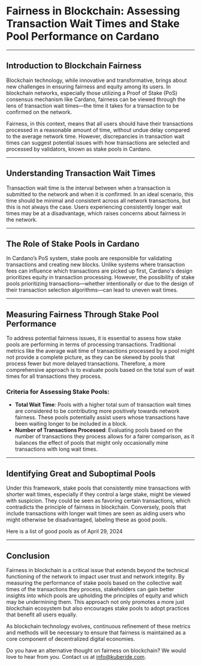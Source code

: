 # Fairness in Blockchain: Assessing Transaction Wait Times and Stake Pool Performance on Cardano

---

## Introduction to Blockchain Fairness

Blockchain technology, while innovative and transformative, brings about new challenges in ensuring fairness and equity among its users. In blockchain networks, especially those utilizing a Proof of Stake (PoS) consensus mechanism like Cardano, fairness can be viewed through the lens of transaction wait times—the time it takes for a transaction to be confirmed on the network.

Fairness, in this context, means that all users should have their transactions processed in a reasonable amount of time, without undue delay compared to the average network time. However, discrepancies in transaction wait times can suggest potential issues with how transactions are selected and processed by validators, known as stake pools in Cardano.

---

## Understanding Transaction Wait Times

Transaction wait time is the interval between when a transaction is submitted to the network and when it is confirmed. In an ideal scenario, this time should be minimal and consistent across all network transactions, but this is not always the case. Users experiencing consistently longer wait times may be at a disadvantage, which raises concerns about fairness in the network.

---

## The Role of Stake Pools in Cardano

In Cardano’s PoS system, stake pools are responsible for validating transactions and creating new blocks. Unlike systems where transaction fees can influence which transactions are picked up first, Cardano's design prioritizes equity in transaction processing. However, the possibility of stake pools prioritizing transactions—whether intentionally or due to the design of their transaction selection algorithms—can lead to uneven wait times.

---

## Measuring Fairness Through Stake Pool Performance

To address potential fairness issues, it is essential to assess how stake pools are performing in terms of processing transactions. Traditional metrics like the average wait time of transactions processed by a pool might not provide a complete picture, as they can be skewed by pools that process fewer but more delayed transactions. Therefore, a more comprehensive approach is to evaluate pools based on the total sum of wait times for all transactions they process.

### Criteria for Assessing Stake Pools:

-   **Total Wait Time**: Pools with a higher total sum of transaction wait times are considered to be contributing more positively towards network fairness. These pools potentially assist users whose transactions have been waiting longer to be included in a block.
-   **Number of Transactions Processed**: Evaluating pools based on the number of transactions they process allows for a fairer comparison, as it balances the effect of pools that might only occasionally mine transactions with long wait times.

---

## Identifying Great and Suboptimal Pools

Under this framework, stake pools that consistently mine transactions with shorter wait times, especially if they control a large stake, might be viewed with suspicion. They could be seen as favoring certain transactions, which contradicts the principle of fairness in blockchain. Conversely, pools that include transactions with longer wait times are seen as aiding users who might otherwise be disadvantaged, labeling these as good pools.

Here is a list of good pools as of April 29, 2024

---

## Conclusion

Fairness in blockchain is a critical issue that extends beyond the technical functioning of the network to impact user trust and network integrity. By measuring the performance of stake pools based on the collective wait times of the transactions they process, stakeholders can gain better insights into which pools are upholding the principles of equity and which may be undermining them. This approach not only promotes a more just blockchain ecosystem but also encourages stake pools to adopt practices that benefit all users equally.

As blockchain technology evolves, continuous refinement of these metrics and methods will be necessary to ensure that fairness is maintained as a core component of decentralized digital economies.

Do you have an alternative thought on fairness on blockchain? We would love to hear from you.
Contact us at [info@kuberide.com](mailto:info@kuberide.com).
